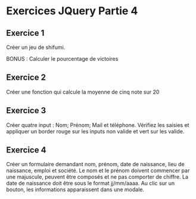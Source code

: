 # Exercices JQuery Partie 4

## Exercice 1

Créer un jeu de shifumi. 

BONUS : Calculer le pourcentage de victoires 

## Exercice 2

Créer une fonction qui calcule la moyenne de cinq note sur 20


## Exercice 3

Créer quatre input : Nom; Prénom; Mail et téléphone. Vérifiez les saisies et appliquer un border rouge sur les inputs non valide et vert sur les valide.

## Exercice 4

Créer un formulaire demandant nom, prénom, date de naissance, lieu de naissance, emploi et société. Le nom et le prénom doivent commencer par une majuscule, peuvent être composés et ne pas comporter de chiffre. La date de naissance doit être sous le format jj/mm/aaaa. Au clic sur un bouton, les informations apparaissent dans une modale.


